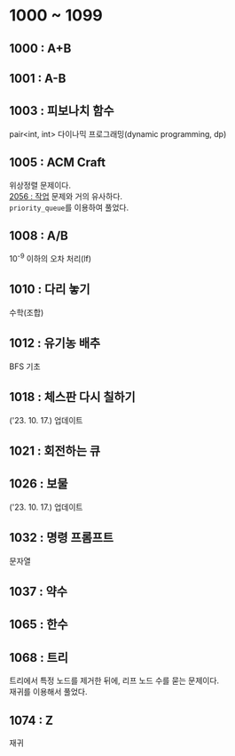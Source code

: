 # 1000 ~ 1099


## 1000 : A+B

## 1001 : A-B

## 1003 : 피보나치 함수
pair<int, int>
다이나믹 프로그래밍(dynamic programming, dp)

## 1005 : ACM Craft
위상정렬 문제이다.  
[2056 : 작업](https://boj.kr/2056) 문제와 거의 유사하다.  
`priority_queue`를 이용하여 풀었다.

## 1008 : A/B
10<sup>-9</sup> 이하의 오차 처리(lf)

## 1010 : 다리 놓기
수학(조합)

## 1012 : 유기농 배추
BFS 기초

## 1018 : 체스판 다시 칠하기
('23. 10. 17.) 업데이트

## 1021 : 회전하는 큐

## 1026 : 보물
('23. 10. 17.) 업데이트

## 1032 : 명령 프롬프트
문자열

## 1037 : 약수

## 1065 : 한수

## 1068 : 트리
트리에서 특정 노드를 제거한 뒤에, 리프 노드 수를 묻는 문제이다.  
재귀를 이용해서 풀었다.

## 1074 : Z
재귀


